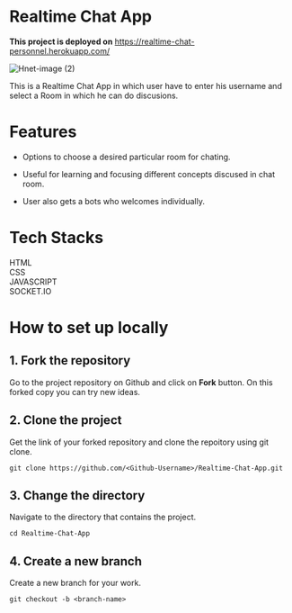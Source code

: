 # Realtime Chat App

**This project is deployed on** https://realtime-chat-personnel.herokuapp.com/

![Hnet-image (2)](https://user-images.githubusercontent.com/57860287/136738963-16e33b5b-39bd-4e4a-bb6f-09b19352bd32.gif)

This is a Realtime Chat App in which user have to enter his username and select a Room in which he can do discusions.

# Features

* Options to choose a desired particular room for chating.

* Useful for learning and focusing different concepts discused in chat room.

* User also gets a bots who welcomes individually.

# Tech Stacks

HTML <br>
CSS <br>
JAVASCRIPT <br>
SOCKET.IO

# How to set up locally

## 1. Fork the repository
Go to the project repository on Github and click on **Fork** button. On this forked copy you can try new ideas.

## 2. Clone the project
Get the link of your forked repository and clone the repoitory using git clone.
```
git clone https://github.com/<Github-Username>/Realtime-Chat-App.git
```
## 3. Change the directory
Navigate to the directory that contains the project.
```
cd Realtime-Chat-App
```
## 4. Create a new branch
Create a new branch for your work.
```
git checkout -b <branch-name>
```

